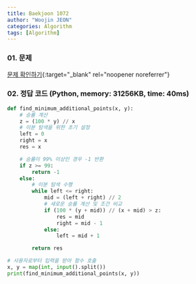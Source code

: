 ```yaml
---
title: Baekjoon 1072
author: "Woojin JEON"
categories: Algorithm
tags: [Algorithm]
---
```


### 01. 문제

[문제 확인하기](https://www.acmicpc.net/problem/1072){:target="_blank" rel="noopener noreferrer"}

### 02. 정답 코드 (Python, memory: 31256KB, time: 40ms)

```Python
def find_minimum_additional_points(x, y):
    # 승률 계산
    z = (100 * y) // x
    # 이분 탐색을 위한 초기 설정
    left = 0
    right = x
    res = x

    # 승률이 99% 이상인 경우 -1 반환
    if z >= 99:
        return -1
    else:
        # 이분 탐색 수행
        while left <= right:
            mid = (left + right) // 2
            # 새로운 승률 계산 및 조건 비교
            if (100 * (y + mid)) // (x + mid) > z:
                res = mid
                right = mid - 1
            else:
                left = mid + 1

        return res

# 사용자로부터 입력을 받아 함수 호출
x, y = map(int, input().split())
print(find_minimum_additional_points(x, y))
```
